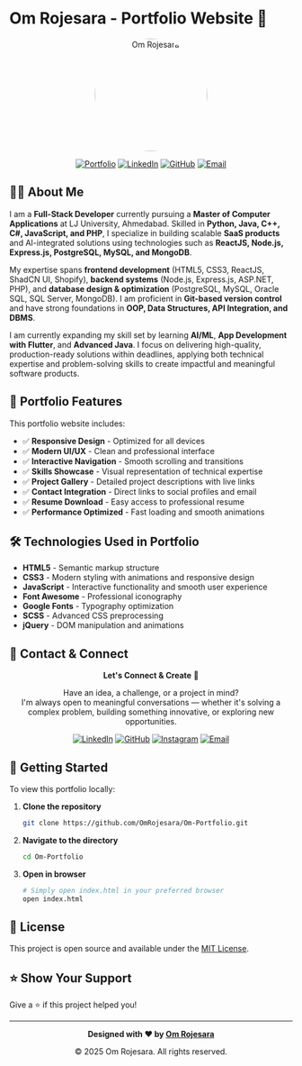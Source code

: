 # Om Rojesara - Portfolio Website 🚀

<div align="center">
  <img src="https://raw.githubusercontent.com/OmRojesara/omrojesara.github.io/main/images/profile.jpg" alt="Om Rojesara" width="200" style="border-radius: 50%;"/>
  
  [![Portfolio](https://img.shields.io/badge/Portfolio-Live-brightgreen?style=for-the-badge&logo=github)](https://omrojesara.github.io)
  [![LinkedIn](https://img.shields.io/badge/LinkedIn-Connect-blue?style=for-the-badge&logo=linkedin)](https://www.linkedin.com/in/omrojesara/)
  [![GitHub](https://img.shields.io/badge/GitHub-Follow-black?style=for-the-badge&logo=github)](https://github.com/OmRojesara)
  [![Email](https://img.shields.io/badge/Email-Contact-red?style=for-the-badge&logo=gmail)](mailto:rojesaraom1@gmail.com)
</div>

## 👨‍💻 About Me

I am a **Full-Stack Developer** currently pursuing a **Master of Computer Applications** at LJ University, Ahmedabad. Skilled in **Python, Java, C++, C#, JavaScript, and PHP**, I specialize in building scalable **SaaS products** and AI-integrated solutions using technologies such as **ReactJS, Node.js, Express.js, PostgreSQL, MySQL, and MongoDB**.

My expertise spans **frontend development** (HTML5, CSS3, ReactJS, ShadCN UI, Shopify), **backend systems** (Node.js, Express.js, ASP.NET, PHP), and **database design & optimization** (PostgreSQL, MySQL, Oracle SQL, SQL Server, MongoDB). I am proficient in **Git-based version control** and have strong foundations in **OOP, Data Structures, API Integration, and DBMS**.

I am currently expanding my skill set by learning **AI/ML**, **App Development with Flutter**, and **Advanced Java**. I focus on delivering high-quality, production-ready solutions within deadlines, applying both technical expertise and problem-solving skills to create impactful and meaningful software products.

## 🌟 Portfolio Features

This portfolio website includes:

- ✅ **Responsive Design** - Optimized for all devices
- ✅ **Modern UI/UX** - Clean and professional interface
- ✅ **Interactive Navigation** - Smooth scrolling and transitions
- ✅ **Skills Showcase** - Visual representation of technical expertise
- ✅ **Project Gallery** - Detailed project descriptions with live links
- ✅ **Contact Integration** - Direct links to social profiles and email
- ✅ **Resume Download** - Easy access to professional resume
- ✅ **Performance Optimized** - Fast loading and smooth animations

## 🛠️ Technologies Used in Portfolio

- **HTML5** - Semantic markup structure
- **CSS3** - Modern styling with animations and responsive design
- **JavaScript** - Interactive functionality and smooth user experience
- **Font Awesome** - Professional iconography
- **Google Fonts** - Typography optimization
- **SCSS** - Advanced CSS preprocessing
- **jQuery** - DOM manipulation and animations

## 📱 Contact & Connect

<div align="center">

**Let's Connect & Create** 🚀

Have an idea, a challenge, or a project in mind?  
I'm always open to meaningful conversations — whether it's solving a complex problem, building something innovative, or exploring new opportunities.

[![LinkedIn](https://img.shields.io/badge/LinkedIn-Connect-blue?style=for-the-badge&logo=linkedin)](https://www.linkedin.com/in/omrojesara/)
[![GitHub](https://img.shields.io/badge/GitHub-Follow-black?style=for-the-badge&logo=github)](https://github.com/OmRojesara)
[![Instagram](https://img.shields.io/badge/Instagram-Follow-pink?style=for-the-badge&logo=instagram)](https://www.instagram.com/om_soni_916/)
[![Email](https://img.shields.io/badge/Email-Contact-red?style=for-the-badge&logo=gmail)](mailto:rojesaraom1@gmail.com)

</div>


## 🚀 Getting Started

To view this portfolio locally:

1. **Clone the repository**
   ```bash
   git clone https://github.com/OmRojesara/Om-Portfolio.git
   ```

2. **Navigate to the directory**
   ```bash
   cd Om-Portfolio
   ```

3. **Open in browser**
   ```bash
   # Simply open index.html in your preferred browser
   open index.html
   ```

## 📝 License

This project is open source and available under the [MIT License](LICENSE).

## ⭐ Show Your Support

Give a ⭐️ if this project helped you!

---

<div align="center">
  <p><strong>Designed with ❤️ by <a href="https://github.com/OmRojesara">Om Rojesara</a></strong></p>
  <p>© 2025 Om Rojesara. All rights reserved.</p>
</div>